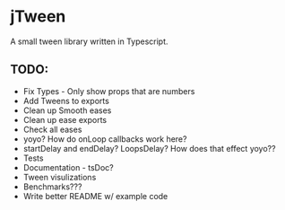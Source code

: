 # jTween

A small tween library written in Typescript.


## TODO:
 + Fix Types - Only show props that are numbers
 + Add Tweens to exports
 + Clean up Smooth eases
 + Clean up ease exports
 + Check all eases
 + yoyo? How do onLoop callbacks work here?
 + startDelay and endDelay? LoopsDelay? How does that effect yoyo??
 + Tests
 + Documentation - tsDoc?
 + Tween visulizations
 + Benchmarks???
 + Write better README w/ example code